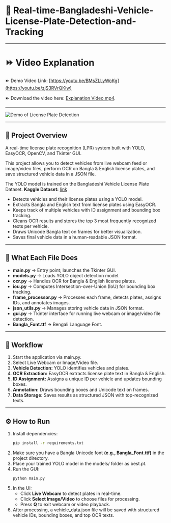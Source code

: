 # 🚗 Real-time-Bangladeshi-Vehicle-License-Plate-Detection-and-Tracking
---

# ⏩ Video Explanation

⏩ Demo Video Link: [https://youtu.be/BMsZLLyWoKg](https://youtu.be/zjS3RVrQKiw)

⏩ Download the video here: [Explanation Video.mp4](EXPLANATION.mp4).

---

![Demo of License Plate Detection](assets/demoo.gif)

---

## 🚀 Project Overview
A real-time license plate recognition (LPR) system built with YOLO, EasyOCR, OpenCV, and Tkinter GUI.

This project allows you to detect vehicles from live webcam feed or image/video files, perform OCR on Bangla & English license plates, and save structured vehicle data in a JSON file.

The YOLO model is trained on the Bangladeshi Vehicle License Plate Dataset. **Kaggle Dataset:** [link](https://www.kaggle.com/datasets/sifatkhan69/bangladeshi-vehicle-license-plate/data)

- Detects vehicles and their license plates using a YOLO model.
- Extracts Bangla and English text from license plates using EasyOCR.
- Keeps track of multiple vehicles with ID assignment and bounding box tracking.
- Cleans OCR results and stores the top 3 most frequently recognized texts per vehicle.
- Draws Unicode Bangla text on frames for better visualization.
- Saves final vehicle data in a human-readable JSON format.

---

## 🧠 What Each File Does

- **main.py** → Entry point; launches the Tkinter GUI.
- **models.py** → Loads YOLO object detection model.
- **ocr.py** → Handles OCR for Bangla & English license plates.
- **iou.py** → Computes Intersection-over-Union (IoU) for bounding box tracking.
- **frame_processor.py** → Processes each frame, detects plates, assigns IDs, and annotates images.
- **json_utils.py** → Manages storing vehicle data in JSON format.
- **gui.py** → Tkinter interface for running live webcam or image/video file detection.
- **Bangla_Font.ttf** → Bengali Language Font.

---

## 🔄 Workflow

1. Start the application via main.py.
2. Select Live Webcam or Image/Video file.
3. **Vehicle Detection:** YOLO identifies vehicles and plates.
4. **OCR Extraction:** EasyOCR extracts license plate text in Bangla & English.
5. **ID Assignment:** Assigns a unique ID per vehicle and updates bounding boxes.
6. **Annotation:** Draws bounding boxes and Unicode text on frames.
7. **Data Storage:** Saves results as structured JSON with top-recognized texts.

---

## ⚙️ How to Run

1. Install dependencies:
   ```bash
   pip install -r requirements.txt
2. Make sure you have a Bangla Unicode font **(e.g., Bangla_Font.ttf)** in the project directory.
3. Place your trained YOLO model in the models/ folder as best.pt.
4. Run the GUI:
   ```bash
   python main.py
5. In the UI:
   - Click **Live Webcam** to detect plates in real-time.
   - Click **Select Image/Video** to choose files for processing.
   - Press **Q** to exit webcam or video playback.
6. After processing, a vehicle_data.json file will be saved with structured vehicle IDs, bounding boxes, and top OCR texts.
